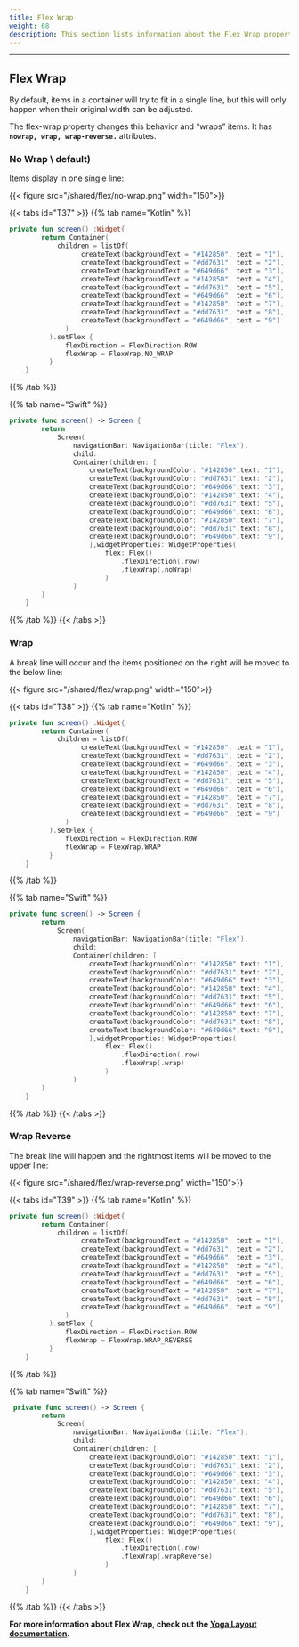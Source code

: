 ```yaml
---
title: Flex Wrap
weight: 68
description: This section lists information about the Flex Wrap property.
---
```


---

## Flex Wrap

By default, items in a container will try to fit in a single line, but this will only happen when their original width can be adjusted.

The flex-wrap property changes this behavior and “wraps” items. It has **`nowrap, wrap, wrap-reverse.`** attributes. 

### **No Wrap \ default)**

Items display in one single line:

{{< figure src="/shared/flex/no-wrap.png" width="150">}}

{{< tabs id="T37" >}}
{{% tab name="Kotlin" %}}

```kotlin
private fun screen() :Widget{
        return Container(
            children = listOf(
                  createText(backgroundText = "#142850", text = "1"),
                  createText(backgroundText = "#dd7631", text = "2"),
                  createText(backgroundText = "#649d66", text = "3"),
                  createText(backgroundText = "#142850", text = "4"),
                  createText(backgroundText = "#dd7631", text = "5"),
                  createText(backgroundText = "#649d66", text = "6"),
                  createText(backgroundText = "#142850", text = "7"),
                  createText(backgroundText = "#dd7631", text = "8"),
                  createText(backgroundText = "#649d66", text = "9")
              )
          ).setFlex {
              flexDirection = FlexDirection.ROW
              flexWrap = FlexWrap.NO_WRAP
          }
    }
```

{{% /tab %}}

{{% tab name="Swift" %}}

```swift
private func screen() -> Screen {
        return
            Screen(
                navigationBar: NavigationBar(title: "Flex"),
                child:
                Container(children: [
                    createText(backgroundColor: "#142850",text: "1"),
                    createText(backgroundColor: "#dd7631",text: "2"),
                    createText(backgroundColor: "#649d66",text: "3"),
                    createText(backgroundColor: "#142850",text: "4"),
                    createText(backgroundColor: "#dd7631",text: "5"),
                    createText(backgroundColor: "#649d66",text: "6"),
                    createText(backgroundColor: "#142850",text: "7"),
                    createText(backgroundColor: "#dd7631",text: "8"),
                    createText(backgroundColor: "#649d66",text: "9"),
                    ],widgetProperties: WidgetProperties(
                        flex: Flex()
                            .flexDirection(.row)
                            .flexWrap(.noWrap)
                        )
                )
        )
    }
```

{{% /tab %}}
{{< /tabs >}}

### **Wrap**

A break line will occur and the items positioned on the right will be moved to the below line:

{{< figure src="/shared/flex/wrap.png" width="150">}}

{{< tabs id="T38" >}}
{{% tab name="Kotlin" %}}

```kotlin
private fun screen() :Widget{
        return Container(
            children = listOf(
                  createText(backgroundText = "#142850", text = "1"),
                  createText(backgroundText = "#dd7631", text = "2"),
                  createText(backgroundText = "#649d66", text = "3"),
                  createText(backgroundText = "#142850", text = "4"),
                  createText(backgroundText = "#dd7631", text = "5"),
                  createText(backgroundText = "#649d66", text = "6"),
                  createText(backgroundText = "#142850", text = "7"),
                  createText(backgroundText = "#dd7631", text = "8"),
                  createText(backgroundText = "#649d66", text = "9")
              )
          ).setFlex {
              flexDirection = FlexDirection.ROW
              flexWrap = FlexWrap.WRAP
          }
    }
```

{{% /tab %}}

{{% tab name="Swift" %}}

```swift
private func screen() -> Screen {
        return
            Screen(
                navigationBar: NavigationBar(title: "Flex"),
                child:
                Container(children: [
                    createText(backgroundColor: "#142850",text: "1"),
                    createText(backgroundColor: "#dd7631",text: "2"),
                    createText(backgroundColor: "#649d66",text: "3"),
                    createText(backgroundColor: "#142850",text: "4"),
                    createText(backgroundColor: "#dd7631",text: "5"),
                    createText(backgroundColor: "#649d66",text: "6"),
                    createText(backgroundColor: "#142850",text: "7"),
                    createText(backgroundColor: "#dd7631",text: "8"),
                    createText(backgroundColor: "#649d66",text: "9"),
                    ],widgetProperties: WidgetProperties(
                        flex: Flex()
                            .flexDirection(.row)
                            .flexWrap(.wrap)
                        )
                )
        )
    }
```

{{% /tab %}}
{{< /tabs >}}

### **Wrap Reverse**

The break line will happen and the rightmost items will be moved to the upper line:

{{< figure src="/shared/flex/wrap-reverse.png" width="150">}}

{{< tabs id="T39" >}}
{{% tab name="Kotlin" %}}

```kotlin
private fun screen() :Widget{
        return Container(
            children = listOf(
                  createText(backgroundText = "#142850", text = "1"),
                  createText(backgroundText = "#dd7631", text = "2"),
                  createText(backgroundText = "#649d66", text = "3"),
                  createText(backgroundText = "#142850", text = "4"),
                  createText(backgroundText = "#dd7631", text = "5"),
                  createText(backgroundText = "#649d66", text = "6"),
                  createText(backgroundText = "#142850", text = "7"),
                  createText(backgroundText = "#dd7631", text = "8"),
                  createText(backgroundText = "#649d66", text = "9")
              )
          ).setFlex {
              flexDirection = FlexDirection.ROW
              flexWrap = FlexWrap.WRAP_REVERSE
          }
    }
```

{{% /tab %}}

{{% tab name="Swift" %}}

```swift
 private func screen() -> Screen {
        return
            Screen(
                navigationBar: NavigationBar(title: "Flex"),
                child:
                Container(children: [
                    createText(backgroundColor: "#142850",text: "1"),
                    createText(backgroundColor: "#dd7631",text: "2"),
                    createText(backgroundColor: "#649d66",text: "3"),
                    createText(backgroundColor: "#142850",text: "4"),
                    createText(backgroundColor: "#dd7631",text: "5"),
                    createText(backgroundColor: "#649d66",text: "6"),
                    createText(backgroundColor: "#142850",text: "7"),
                    createText(backgroundColor: "#dd7631",text: "8"),
                    createText(backgroundColor: "#649d66",text: "9"),
                    ],widgetProperties: WidgetProperties(
                        flex: Flex()
                            .flexDirection(.row)
                            .flexWrap(.wrapReverse)
                        )
                )
        )
    }
```

{{% /tab %}}
{{< /tabs >}}

**For more information about Flex Wrap, check out the [**Yoga Layout documentation**](https://yogalayout.com/flex/).**
